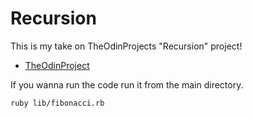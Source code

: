 # Recursion
This is my take on TheOdinProjects "Recursion" project!
* [TheOdinProject](https://www.theodinproject.com/courses/ruby-programming/lessons/recursion)

If you wanna run the code run it from the main directory. 
```
ruby lib/fibonacci.rb
```

